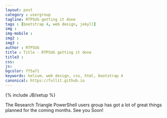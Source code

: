 ```yaml
---
layout: post
category : usergroup
tagline: RTPSUG getting it done
tags : [bootstrap 4, web design, jekyll]
img : 
img-mobile : 
img2 : 
img3 : 
author : RTPSUG
title : Title - RTPSUG getting it done
title3 : 
css: 
js: 
bgcolor: ff5a71
keywords: helium, web design, css, html, bootstrap 4
canonical: https://fullit.github.io
---
```

{% include JB/setup %}

The Research Triangle PowerShell users group has got a lot of great things planned for the coming months.   See you Soon!
